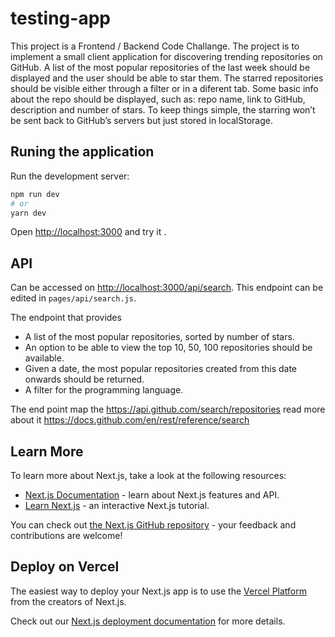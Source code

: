 # testing-app

This project is a Frontend / Backend Code Challange. The project is to implement a small client application for discovering trending repositories on GitHub.
A list of the most popular repositories of the last week should be displayed and the user should be able to star them. The starred repositories should be visible either through a filter or in a diferent tab. Some basic info about the repo should be displayed, such as: repo name, link to GitHub, description and number of stars. 
To keep things simple, the starring won’t be sent back to GitHub’s servers but just stored in localStorage.

## Runing the application 

Run the development server:

```bash
npm run dev
# or
yarn dev
```

Open [http://localhost:3000](http://localhost:3000) and try it .


## API 

Can be accessed on [http://localhost:3000/api/search](http://localhost:3000/api/search). This endpoint can be edited in `pages/api/search.js`.

The endpoint that provides 
 * A list of the most popular repositories, sorted by number of stars.
 * An option to be able to view the top 10, 50, 100 repositories should be available.
 * Given a date, the most popular repositories created from this date onwards should be returned.
 * A filter for the programming language.

The end point map the https://api.github.com/search/repositories read more about it https://docs.github.com/en/rest/reference/search


## Learn More

To learn more about Next.js, take a look at the following resources:

- [Next.js Documentation](https://nextjs.org/docs) - learn about Next.js features and API.
- [Learn Next.js](https://nextjs.org/learn) - an interactive Next.js tutorial.

You can check out [the Next.js GitHub repository](https://github.com/vercel/next.js/) - your feedback and contributions are welcome!

## Deploy on Vercel

The easiest way to deploy your Next.js app is to use the [Vercel Platform](https://vercel.com/new?utm_medium=default-template&filter=next.js&utm_source=create-next-app&utm_campaign=create-next-app-readme) from the creators of Next.js.

Check out our [Next.js deployment documentation](https://nextjs.org/docs/deployment) for more details.
